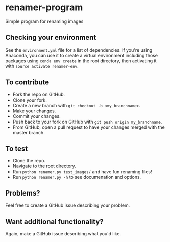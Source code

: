 # renamer-program
Simple program for renaming images

## Checking your environment
See the `environment.yml` file for a list of dependencies. If you're using
Anaconda, you can use it to create a virtual environment including those
packages using `conda env create` in the root directory, then activating
it with `source activate renamer-env`.

## To contribute
- Fork the repo on GitHub.
- Clone your fork.
- Create a new branch with `git checkout -b <my_branchname>`.
- Make your changes.
- Commit your changes.
- Push back to your fork on GitHub with `git push origin my_branchname`.
- From GitHub, open a pull request to have your changes merged with the
  master branch.

## To test
- Clone the repo.
- Navigate to the root directory.
- Run `python renamer.py test_images/` and have fun renaming files!
- Run `python renamer.py -h` to see documenation and options.

## Problems?
Feel free to create a GitHub issue describing your problem.

## Want additional functionality?
Again, make a GitHub issue describing what you'd like.